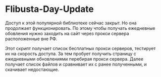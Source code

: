 # Flibusta-Day-Update

Доступ к этой популярной библиотеке сейчас закрыт. Но она продолжает функционировать.
По этому чтобы получать ежедневные обовления нужно заходить на сайт через прокси сервера расположенные вне РФ.

Этот скрипт получает список бесплатных прокси серверов, тестирует их на скорость доступа.
За тем пробует получить страницу с ежедневными обновлениями перебирая прокси сервера.
Далее получает список файлов и сравнивает их с ранее полученными, и скачивает недостающие.
